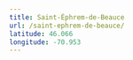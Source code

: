 ```yaml
---
title: Saint-Éphrem-de-Beauce
url: /saint-ephrem-de-beauce/
latitude: 46.066
longitude: -70.953
---
```

